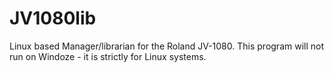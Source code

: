JV1080lib
=========

Linux based Manager/librarian for the Roland JV-1080.
This program will not run on Windoze - it is strictly for Linux systems.

